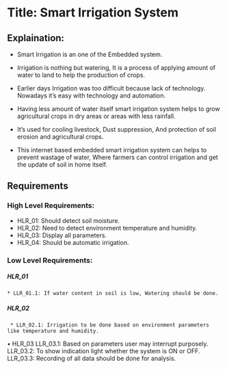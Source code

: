# Title: Smart Irrigation System

## Explaination:
* Smart Irrigation is an one of the Embedded system.

* Irrigation is nothing but watering, It is a process of applying amount of water to land to help the production of crops.

*	Earlier days Irrigation was too difficult because lack of technology. Nowadays it’s easy with technology and automation.

* Having less amount of water itself smart irrigation system helps to grow agricultural crops in dry areas or areas with less rainfall.

* It’s used for cooling livestock, Dust suppression, And protection of soil erosion and agricultural crops.

* This internet based embedded smart irrigation system can helps to prevent wastage of water, Where farmers can control irrigation and get the update of soil in home itself.


## Requirements

### High Level Requirements:

* HLR_01: Should detect soil moisture.
* HLR_02: Need to detect environment temperature and humidity.
* HLR_03: Display all parameters.
* HLR_04: Should be automatic irrigation.


### Low Level Requirements:

##### HLR_01 
    * LLR_01.1: If water content in soil is low, Watering should be done.

##### HLR_02
     * LLR_02.1: Irrigation to be done based on environment parameters like temperature and humidity.

•	HLR_03
LLR_03.1: Based on parameters user may interrupt purposely.
LLR_03.2: To show indication light whether the system is ON or OFF.
LLR_03.3: Recording of all data should be done for analysis.
